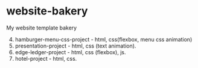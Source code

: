 # website-bakery
My website template bakery

4. hamburger-menu-css-project - html, css(flexbox, menu css animation)
3. presentation-project - html, css (text animation).
2. edge-ledger-project - html, css (flexbox), js.
1. hotel-project - html, css.
